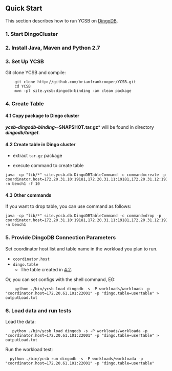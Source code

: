 <!--
Copyright (c) 2014 - 2015 YCSB contributors. All rights reserved.

Licensed under the Apache License, Version 2.0 (the "License"); you
may not use this file except in compliance with the License. You
may obtain a copy of the License at

http://www.apache.org/licenses/LICENSE-2.0

Unless required by applicable law or agreed to in writing, software
distributed under the License is distributed on an "AS IS" BASIS,
WITHOUT WARRANTIES OR CONDITIONS OF ANY KIND, either express or
implied. See the License for the specific language governing
permissions and limitations under the License. See accompanying
LICENSE file.
-->

## Quick Start

This section describes how to run YCSB on [DingoDB](https://github.com/dingodb/dingo). 

### 1. Start DingoCluster

### 2. Install Java, Maven and Python 2.7

### 3. Set Up YCSB

Git clone YCSB and compile:

```shell
    git clone http://github.com/brianfrankcooper/YCSB.git
    cd YCSB
    mvn -pl site.ycsb:dingodb-binding -am clean package
```

### 4. Create Table

#### 4.1 Copy package to Dingo cluster

***ycsb-dingodb-binding-*-SNAPSHOT.tar.gz*** will be found in directory ***dingodb/target***.


#### 4.2 Create table in Dingo cluster

- extract `tar.gz` package

- execute command to create table
```shell
java -cp "lib/*" site.ycsb.db.DingoDBTableCommand -c command=create -p coordinator.host=172.20.31.10:19181,172.20.31.11:19181,172.20.31.12:19181 -n bench1 -f 10
```

#### 4.3 Other commands

If you want to drop table, you can use command as follows:
```shell
java -cp "lib/*" site.ycsb.db.DingoDBTableCommand -c command=drop -p coordinator.host=172.20.31.10:19181,172.20.31.11:19181,172.20.31.12:19181 -n bench1
```

### 5. Provide DingoDB Connection Parameters
    
Set coordinator host list and table name  in the workload you plan to run. 

- `coordinator.host`
- `dingo.table`
  * The table created in [4.2](README.md).

Or, you can set configs with the shell command, EG:

```shell
    python ./bin/ycsb load dingodb -s -P workloads/workloada -p "coordinator.host=172.20.61.101:22001" -p "dingo.table=usertable" > outputLoad.txt
```

### 6. Load data and run tests 

Load the data:

```shell
   python ./bin/ycsb load dingodb -s -P workloads/workloada -p "coordinator.host=172.20.61.101:22001" -p "dingo.table=usertable" > outputLoad.txt
```

Run the workload test:

```shell
  python ./bin/ycsb run dingodb -s -P workloads/workloada -p "coordinator.host=172.20.61.101:22001" -p "dingo.table=usertable"
```
